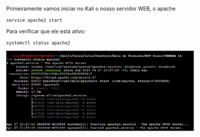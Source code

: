 Primeiramente vamos iniciar no Kali o nosso servidor WEB, o apache
```
service apache2 start
```

Para verificar que ele está ativo:

```
systemctl status apache2 
```

![](https://github.com/MrCat2357/web-hacking/blob/940683b98bb2677873654b8d44a9af716f0576e9/imagens/parte%201/2%20Conceitos%20Essenciais%20-%20HTML%2C%20PHP%2C%20JS/2%20img%201.png)
